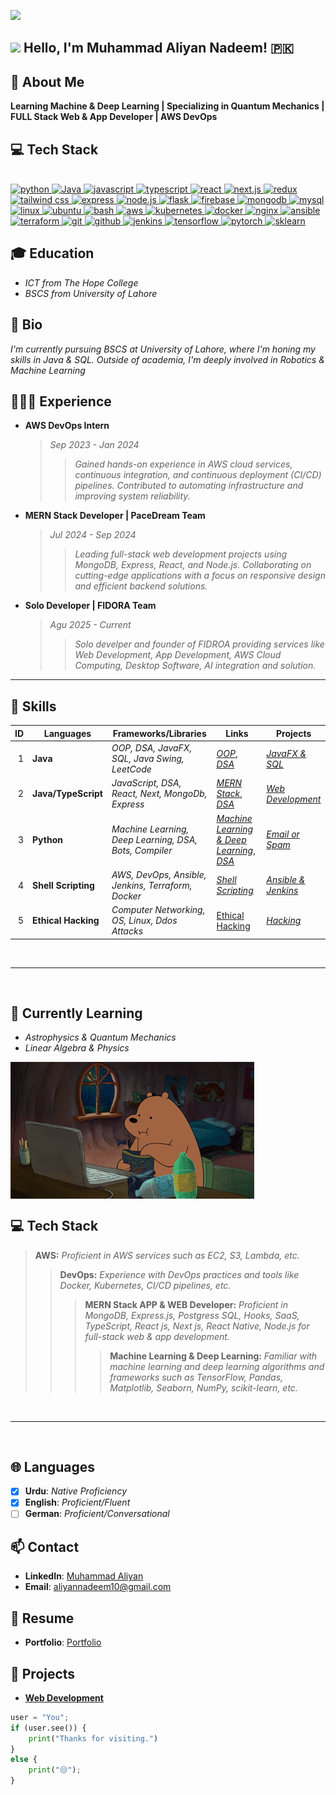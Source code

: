 ![](https://raw.githubusercontent.com/halfrost/halfrost/master/icons/header_1.png)

## <img src="https://media.giphy.com/media/hvRJCLFzcasrR4ia7z/giphy.gif" width="28"> Hello, I'm Muhammad Aliyan Nadeem! 🇵🇰

## 📝 About Me

**Learning Machine & Deep Learning | Specializing in Quantum Mechanics | FULL Stack Web & App Developer | AWS DevOps**

## 💻 Tech Stack

<br/>


<!-- ![Python](https://img.shields.io/badge/Python-14354C?style=for-the-badge&logo=python&logoColor=white)![Shell Script](https://img.shields.io/badge/shell_script-%23121011.svg?style=for-the-badge&logo=gnu-bash&logoColor=white)![JavaScript](https://img.shields.io/badge/javascript-%23323330.svg?style=for-the-badge&logo=javascript&logoColor=%23F7DF1E)![TypeScript](https://img.shields.io/badge/typescript-%23007ACC.svg?style=for-the-badge&logo=typescript&logoColor=white)![Java](https://img.shields.io/badge/Java-ED8B00?style=for-the-badge&logo=java&logoColor=white)![Assembly](https://img.shields.io/badge/Assembly-525252?style=for-the-badge&logo=assembly&logoColor=white)![React](https://img.shields.io/badge/react-%2320232a.svg?style=for-the-badge&logo=react&logoColor=%2361DAFB)![Next JS](https://img.shields.io/badge/Next-black?style=for-the-badge&logo=next.js&logoColor=white)![React Router](https://img.shields.io/badge/React_Router-CA4245?style=for-the-badge&logo=react-router&logoColor=white)![Redux](https://img.shields.io/badge/redux-%23593d88.svg?style=for-the-badge&logo=redux&logoColor=white)![SASS](https://img.shields.io/badge/SASS-hotpink.svg?style=for-the-badge&logo=SASS&logoColor=white)![TailwindCSS](https://img.shields.io/badge/tailwindcss-%2338B2AC.svg?style=for-the-badge&logo=tailwind-css&logoColor=white)![NodeJS](https://img.shields.io/badge/node.js-6DA55F?style=for-the-badge&logo=node.js&logoColor=white)![Express.js](https://img.shields.io/badge/express.js-%23404d59.svg?style=for-the-badge&logo=express&logoColor=%2361DAFB)![Flask](https://img.shields.io/badge/flask-%23000.svg?style=for-the-badge&logo=flask&logoColor=white)![tRPC](https://img.shields.io/badge/tRPC-%232596BE.svg?style=for-the-badge&logo=tRPC&logoColor=white)![Postgres](https://img.shields.io/badge/postgres-%23316192.svg?style=for-the-badge&logo=postgresql&logoColor=white)![MongoDB](https://img.shields.io/badge/MongoDB-%234ea94b.svg?style=for-the-badge&logo=mongodb&logoColor=white)![MySQL](https://img.shields.io/badge/mysql-4479A1.svg?style=for-the-badge&logo=mysql&logoColor=white)![Prisma](https://img.shields.io/badge/Prisma-3982CE?style=for-the-badge&logo=Prisma&logoColor=white)![AWS](https://img.shields.io/badge/AWS-%23FF9900.svg?style=for-the-badge&logo=amazon-aws&logoColor=white)![Vercel](https://img.shields.io/badge/vercel-%23000000.svg?style=for-the-badge&logo=vercel&logoColor=white)![Firebase](https://img.shields.io/badge/firebase-%23039BE5.svg?style=for-the-badge&logo=firebase)![Apache](https://img.shields.io/badge/apache-%23D42029.svg?style=for-the-badge&logo=apache&logoColor=white)![Jenkins](https://img.shields.io/badge/jenkins-%232C5263.svg?style=for-the-badge&logo=jenkins&logoColor=white)![Nginx](https://img.shields.io/badge/nginx-%23009639.svg?style=for-the-badge&logo=nginx&logoColor=white)![Docker](https://img.shields.io/badge/docker-%230db7ed.svg?style=for-the-badge&logo=docker&logoColor=white)![Ansible](https://img.shields.io/badge/ansible-%231A1918.svg?style=for-the-badge&logo=ansible&logoColor=white)![Keras](https://img.shields.io/badge/Keras-%23D00000.svg?style=for-the-badge&logo=Keras&logoColor=white)![Matplotlib](https://img.shields.io/badge/Matplotlib-%23ffffff.svg?style=for-the-badge&logo=Matplotlib&logoColor=black)![NumPy](https://img.shields.io/badge/numpy-%23013243.svg?style=for-the-badge&logo=numpy&logoColor=white)![Pandas](https://img.shields.io/badge/pandas-%23150458.svg?style=for-the-badge&logo=pandas&logoColor=white)![PyTorch](https://img.shields.io/badge/PyTorch-%23EE4C2C.svg?style=for-the-badge&logo=PyTorch&logoColor=white)![scikit-learn](https://img.shields.io/badge/scikit--learn-%23F7931E.svg?style=for-the-badge&logo=scikit-learn&logoColor=white)![Scipy](https://img.shields.io/badge/SciPy-%230C55A5.svg?style=for-the-badge&logo=scipy&logoColor=%white)![TensorFlow](https://img.shields.io/badge/TensorFlow-%23FF6F00.svg?style=for-the-badge&logo=TensorFlow&logoColor=white)![GitHub](https://img.shields.io/badge/github-%23121011.svg?style=for-the-badge&logo=github&logoColor=white)![Git](https://img.shields.io/badge/git-%23F05033.svg?style=for-the-badge&logo=git&logoColor=white)![Nodemon](https://img.shields.io/badge/NODEMON-%23323330.svg?style=for-the-badge&logo=nodemon&logoColor=%BBDEAD)![Postman](https://img.shields.io/badge/Postman-FF6C37?style=for-the-badge&logo=postman&logoColor=white)![ESLint](https://img.shields.io/badge/ESLint-4B3263?style=for-the-badge&logo=eslint&logoColor=white)![Trello](https://img.shields.io/badge/Trello-%23026AA7.svg?style=for-the-badge&logo=Trello&logoColor=white)![Jira](https://img.shields.io/badge/jira-%230A0FFF.svg?style=for-the-badge&logo=jira&logoColor=white)![Figma](https://img.shields.io/badge/figma-%23F24E1E.svg?style=for-the-badge&logo=figma&logoColor=white)![Notion](https://img.shields.io/badge/Notion-%23000000.svg?style=for-the-badge&logo=notion&logoColor=white) -->



<a href="https://www.python.org/" target="_blank" rel="noreferrer">
    <img src="https://skillicons.dev/icons?i=python&theme=dark" width="36" height="36" alt="python" />
  </a>
  <a href="https://www.java.com/" target="_blank" rel="noreferrer">
    <img src="https://skillicons.dev/icons?i=java&theme=dark" width="36" height="36" alt="Java" />
  </a>
  <a href="https://developer.mozilla.org/en-US/docs/Web/JavaScript" target="_blank" rel="noreferrer">
    <img src="https://skillicons.dev/icons?i=javascript&theme=dark" width="36" height="36" alt="javascript" />
  </a>
  <a href="https://www.typescriptlang.org/" target="_blank" rel="noreferrer">
    <img src="https://skillicons.dev/icons?i=typescript&theme=dark" width="36" height="36" alt="typescript" />
  </a>
  <a href="https://reactjs.org/" target="_blank" rel="noreferrer">
    <img src="https://skillicons.dev/icons?i=react&theme=dark" width="36" height="36" alt="react" />
  </a>
  <a href="https://nextjs.org/" target="_blank" rel="noreferrer">
    <img src="https://skillicons.dev/icons?i=nextjs&theme=dark" width="36" height="36" alt="next.js" />
  </a>
  <a href="https://redux.js.org/" target="_blank" rel="noreferrer">
    <img src="https://skillicons.dev/icons?i=redux&theme=dark" width="36" height="36" alt="redux" />
  </a>
  <a href="https://tailwindcss.com/" target="_blank" rel="noreferrer">
    <img src="https://skillicons.dev/icons?i=tailwind&theme=dark" width="36" height="36" alt="tailwind css" />
  </a>
  <a href="https://expressjs.com/" target="_blank" rel="noreferrer">
    <img src="https://skillicons.dev/icons?i=express&theme=dark" width="36" height="36" alt="express" />
  </a>
  <a href="https://nodejs.org/" target="_blank" rel="noreferrer">
    <img src="https://skillicons.dev/icons?i=nodejs&theme=dark" width="36" height="36" alt="node.js" />
  </a>
  <a href="https://flask.palletsprojects.com/" target="_blank" rel="noreferrer">
    <img src="https://skillicons.dev/icons?i=flask&theme=dark" width="36" height="36" alt="flask" />
  </a>
  <a href="https://firebase.google.com/" target="_blank" rel="noreferrer">
    <img src="https://skillicons.dev/icons?i=firebase&theme=dark" width="36" height="36" alt="firebase" />
  </a>
  <a href="https://www.mongodb.com/" target="_blank" rel="noreferrer">
    <img src="https://skillicons.dev/icons?i=mongodb&theme=dark" width="36" height="36" alt="mongodb" />
  </a>
  <a href="https://www.mysql.com/" target="_blank" rel="noreferrer">
    <img src="https://skillicons.dev/icons?i=mysql&theme=dark" width="36" height="36" alt="mysql" />
  </a>
  <a href="https://www.linux.org/" target="_blank" rel="noreferrer">
    <img src="https://skillicons.dev/icons?i=linux&theme=dark" width="36" height="36" alt="linux" />
  </a>
  <a href="https://ubuntu.com/" target="_blank" rel="noreferrer">
    <img src="https://skillicons.dev/icons?i=ubuntu&theme=dark" width="36" height="36" alt="ubuntu" />
  </a>
  <a href="https://www.gnu.org/software/bash/" target="_blank" rel="noreferrer">
    <img src="https://skillicons.dev/icons?i=bash&theme=dark" width="36" height="36" alt="bash" />
  </a>
  <a href="https://aws.amazon.com/" target="_blank" rel="noreferrer">
    <img src="https://skillicons.dev/icons?i=aws&theme=dark" width="36" height="36" alt="aws" />
  </a>
  <a href="https://kubernetes.io/" target="_blank" rel="noreferrer">
    <img src="https://skillicons.dev/icons?i=kubernetes&theme=dark" width="36" height="36" alt="kubernetes" />
  </a>
  <a href="https://www.docker.com/" target="_blank" rel="noreferrer">
    <img src="https://skillicons.dev/icons?i=docker&theme=dark" width="36" height="36" alt="docker" />
  </a>
  <a href="https://www.nginx.com/" target="_blank" rel="noreferrer">
    <img src="https://skillicons.dev/icons?i=nginx&theme=dark" width="36" height="36" alt="nginx" />
  </a>
  <a href="https://www.ansible.com/" target="_blank" rel="noreferrer">
    <img src="https://skillicons.dev/icons?i=ansible&theme=dark" width="36" height="36" alt="ansible" />
  </a>
  <a href="https://www.terraform.io/" target="_blank" rel="noreferrer">
    <img src="https://skillicons.dev/icons?i=terraform&theme=dark" width="36" height="36" alt="terraform" />
  </a>
  <a href="https://git-scm.com/" target="_blank" rel="noreferrer">
    <img src="https://skillicons.dev/icons?i=git&theme=dark" width="36" height="36" alt="git" />
  </a>
  <a href="https://github.com/" target="_blank" rel="noreferrer">
    <img src="https://skillicons.dev/icons?i=github&theme=dark" width="36" height="36" alt="github" />
  </a>
  <a href="https://www.jenkins.io/" target="_blank" rel="noreferrer">
    <img src="https://skillicons.dev/icons?i=jenkins&theme=dark" width="36" height="36" alt="jenkins" />
  </a>
  <a href="https://www.tensorflow.org/" target="_blank" rel="noreferrer">
    <img src="https://skillicons.dev/icons?i=tensorflow&theme=dark" width="36" height="36" alt="tensorflow" />
  </a>
  <a href="https://pytorch.org/" target="_blank" rel="noreferrer">
    <img src="https://skillicons.dev/icons?i=pytorch&theme=dark" width="36" height="36" alt="pytorch" />
  </a>
  <a href="https://scikit-learn.org/" target="_blank" rel="noreferrer">
    <img src="https://skillicons.dev/icons?i=sklearn&theme=dark" width="36" height="36" alt="sklearn" />
  </a>

## 🎓 Education

- _ICT from The Hope College_
- _BSCS from University of Lahore_

## 🌟 Bio

_I'm currently pursuing BSCS at University of Lahore, where I'm honing my skills in Java & SQL. Outside of academia, I'm deeply involved in Robotics & Machine Learning_

## 🧑🏻‍💻 Experience

- **AWS DevOps Intern**
  > _Sep 2023 - Jan 2024_
  >
  > > _Gained hands-on experience in AWS cloud services, continuous integration, and continuous deployment (CI/CD) pipelines. Contributed to automating infrastructure and improving system reliability._
 
- **MERN Stack Developer | PaceDream Team**  
  > *Jul 2024 - Sep 2024*  
  > > _Leading full-stack web development projects using MongoDB, Express, React, and Node.js. Collaborating on cutting-edge applications with a focus on responsive design and 
  efficient backend solutions._

- **Solo Developer | FIDORA Team**  
  > *Agu 2025 - Current*  
  > > _Solo develper and founder of FIDROA providing services like Web Development, App Development, AWS Cloud Computing, Desktop Software, AI integration and solution._

<hr/>

## 💼 Skills

|  ID | Languages           | Frameworks/Libraries                               | Links                                                                                                                                                                   | Projects                                                                         |
| --: | ------------------- | -------------------------------------------------- | ----------------------------------------------------------------------------------------------------------------------------------------------------------------------- | -------------------------------------------------------------------------------- |
|   1 | **Java**            | _OOP, DSA, JavaFX, SQL, Java Swing, LeetCode_                | [_OOP_](https://github.com/MuhammadAliyan10/Java_Assignment), [_DSA_](https://github.com/MuhammadAliyan10/Data_Structures_Algorithms.git)                               | [_JavaFX & SQL_](https://github.com/MuhammadAliyan10/Search_Engine_Java)         |
|   2 | **Java/TypeScript**      | _JavaScript, DSA, React, Next, MongoDb, Express_   | [_MERN Stack_](https://github.com/MuhammadAliyan10/Web_Development), [_DSA_](https://github.com/MuhammadAliyan10/Data_Structures_Algorithms.git)                        | [_Web Development_](https://github.com/MuhammadAliyan10/Web_Development)         |
|   3 | **Python**          | _Machine Learning, Deep Learning, DSA, Bots, Compiler_             | [_Machine Learning & Deep Learning_](https://github.com/MuhammadAliyan10/Machine_Learning), [_DSA_](https://github.com/MuhammadAliyan10/Data_Structures_Algorithms.git) | [_Email or Spam_](https://github.com/MuhammadAliyan10/Email_Spam)                |
|   4 | **Shell Scripting** | _AWS, DevOps, Ansible, Jenkins, Terraform, Docker_ | [_Shell Scripting_](https://github.com/MuhammadAliyan10/Sh_Assignment)                                                                                                  | [_Ansible & Jenkins_](https://github.com/MuhammadAliyan10/ansible_jenkins_nginx) |
|   5 | **Ethical Hacking** | _Computer Networking, OS, Linux, Ddos Attacks_ | [Ethical Hacking](https://github.com/MuhammadAliyan10/Ethical-Hacking.git)                                                                                                  | [_Hacking_](https://github.com/MuhammadAliyan10/Ethical-Hacking.git) |

<br/>
<hr/>
<br/>

## 🌱 Currently Learning

- _Astrophysics & Quantum Mechanics_
- _Linear Algebra & Physics_
<img src="https://github.com/darsaveli/Mariam/blob/main/1479814528_webarebears.gif" width="390px" align="center">


## 💻 Tech Stack

> **AWS:** _Proficient in AWS services such as EC2, S3, Lambda, etc._
>
> > **DevOps:** _Experience with DevOps practices and tools like Docker, Kubernetes, CI/CD pipelines, etc._
> >
> > > **MERN Stack APP & WEB Developer:** _Proficient in MongoDB, Express.js, Postgress SQL, Hooks, SaaS, TypeScript, React js, Next js, React Native, Node.js for full-stack web & app development._
> > > 
> > > > **Machine Learning & Deep Learning:** _Familiar with machine learning and deep learning algorithms and frameworks such as TensorFlow, Pandas, Matplotlib, Seaborn, NumPy, scikit-learn, etc._

<br/>
<hr/>
<br/>


## 🌐 Languages

- [x] **Urdu**: _Native Proficiency_
- [x] **English**: _Proficient/Fluent_
- [ ] **German**: _Proficient/Conversational_

## 📫 Contact

- **LinkedIn**: [Muhammad Aliyan](https://www.linkedin.com/in/muhammad-aliyan-1900a7275/)
- **Email**: aliyannadeem10@gmail.com

## 📑 Resume

- **Portfolio**: [Portfolio](https://fidora.vercel.app/)
## 🚀 Projects

- [**Web Development**](https://github.com/users/MuhammadAliyan10/projects/1)

```python
user = "You";
if (user.see()) {
    print("Thanks for visiting.")
}
else {
    print("😒");
}
```
